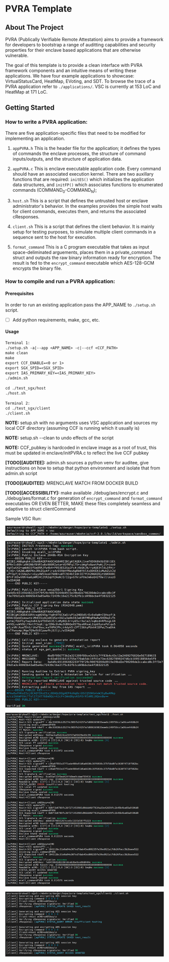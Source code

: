 # PVRA Template

<!-- ABOUT THE PROJECT -->
## About The Project

PVRA (Publically Verifiable Remote Attestation) aims to provide a framework for developers to bootstrap a range of auditting capabilities and security properties for their enclave based applications that are otherwise vulnerable.

The goal of this template is to provide a clean interface with PVRA framework components and an intuitive means of writing these applications. We have four example applications to showcase: VirtualStatusCard, HeatMap, EVoting, and SDT. To browse the trace of a PVRA application refer to ```./applications/```. VSC is currently at 153 LoC and HeatMap at 171 LoC.

## Getting Started

### How to write a PVRA application:

There are five application-specific files that need to be modified for implementing an application.

1. ```appPVRA.h``` This is the header file for the application; it defines the types of commands the enclave processes, the structure of command inputs/outputs, and the structure of application data.

2. ```appPVRA.c``` This is enclave executable application code. Every command should have an associated execution kernel. There are two auxillary functions that are required: ```initES()``` which initializes the application data structures, and ```initFP()``` which associates functions to enumerated commands (COMMAND<sub>0</sub>-COMMAND<sub>N</sub>);

3. ```host.sh``` This is a script that defines the untrusted host or enclave administrator's behavior. In the examples provides the simple host waits for client commands, executes them, and returns the associated cResponses.

4. ```client.sh``` This is a script that defines the client behavior. It is mainly setup for testing purposes, to simulate multiple client commands in a sequence sent to the host for execution.

5. ```format_command``` This is a C program executable that takes as input space-deliminated arguements, places them in a private_command struct and outputs the raw binary information ready for encryption. The result is fed to the ```encrypt_command``` executable which AES-128-GCM encrypts the binary file.




### How to compile and run a PVRA application:


#### Prerequisites

In order to run an existing application pass the APP_NAME to ```./setup.sh``` script.

- [ ] Add python requirements, make, gcc, etc.


#### Usage

```
Terminal 1:
./setup.sh -a|--app <APP_NAME> -c|--ccf <CCF_PATH>
make clean
make
export CCF_ENABLE=<0 or 1>
export SGX_SPID=<SGX_SPID>
export IAS_PRIMARY_KEY=<IAS_PRIMARY_KEY>
./admin.sh

cd ./test_sgx/host
./host.sh

Terminal 2:
cd ./test_sgx/client
./client.sh
```
**NOTE:** setup.sh with no arguments uses VSC application and sources my local CCF directory (assuming CCF is running which it usually is)

**NOTE:** setup.sh --clean to undo effects of the script

**NOTE:** CCF_pubkey is hardcoded in enclave image as a root of trust, this must be updated in enclave/initPVRA.c to reflect the live CCF pubkey

**\[TODO\]\[AUDITEE\]:** admin.sh sources a python venv for auditee, give instructions on how to setup that python environment and isolate that from admin.sh script

**\[TODO\]\[AUDITEE\]:** MRENCLAVE MATCH FROM DOCKER BUILD

**\[TODO\]\[ACCESSIBILITY\]:** make available ./debug/aes/encrypt.c and ./debug/aes/format.c for generation of ```encrypt_command``` and ```format_command``` executables OR EVEN BETTER, MAKE these files completely seamless and adaptive to struct clientCommand 

Sample VSC Run:

![alt text](./readme/setup.png)

![alt text](./readme/admin.png)

![alt text](./readme/host.png)

![alt text](./readme/client.png)

